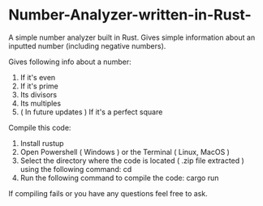 # Number-Analyzer-written-in-Rust-
A simple number analyzer built in Rust. Gives simple information about an inputted number (including negative numbers).

Gives following info about a number:
1. If it's even
2. If it's prime
3. Its divisors
4. Its multiples
5. ( In future updates ) If it's a perfect square

Compile this code:
1. Install rustup
2. Open Powershell ( Windows ) or the Terminal ( Linux, MacOS )
3. Select the directory where the code is located ( .zip file extracted ) using the following command:
cd <directory>
4. Run the following command to compile the code:
cargo run

If compiling fails or you have any questions feel free to ask.
